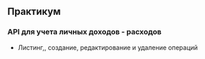 ## Практикум

### API для учета личных доходов - расходов
- Листинг,, создание, редактирование и удаление операций
